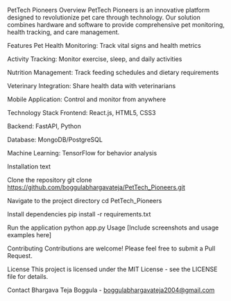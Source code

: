 PetTech Pioneers Overview PetTech Pioneers is an innovative platform designed to revolutionize pet care through technology. Our solution combines hardware and software to provide comprehensive pet monitoring, health tracking, and care management.

Features Pet Health Monitoring: Track vital signs and health metrics

Activity Tracking: Monitor exercise, sleep, and daily activities

Nutrition Management: Track feeding schedules and dietary requirements

Veterinary Integration: Share health data with veterinarians

Mobile Application: Control and monitor from anywhere

Technology Stack Frontend: React.js, HTML5, CSS3

Backend: FastAPI, Python

Database: MongoDB/PostgreSQL

Machine Learning: TensorFlow for behavior analysis

Installation text

Clone the repository
git clone https://github.com/boggulabhargavateja/PetTech_Pioneers.git

Navigate to the project directory
cd PetTech_Pioneers

Install dependencies
pip install -r requirements.txt

Run the application
python app.py Usage [Include screenshots and usage examples here]

Contributing Contributions are welcome! Please feel free to submit a Pull Request.

License This project is licensed under the MIT License - see the LICENSE file for details.

Contact Bhargava Teja Boggula - boggulabhargavateja2004@gmail.com
